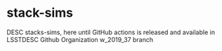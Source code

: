 # stack-sims
DESC stacks-sims, here until GitHub actions is released and available in LSSTDESC Github Organization
w_2019_37 branch
